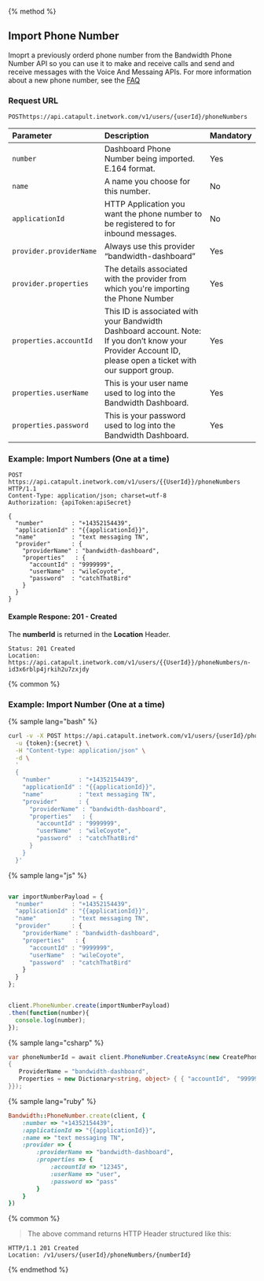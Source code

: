 {% method %}

## Import Phone Number
Imoprt a previously orderd phone number from the Bandwidth Phone Number API so you can use it to make and receive calls and send and receive messages with the Voice And Messaing APIs. For more information about a new phone number, see the <a href="https://dev.bandwidth.com/faq/#Phone">FAQ</a>


### Request URL

<code class="post">POST</code>`https://api.catapult.inetwork.com/v1/users/{userId}/phoneNumbers`

| Parameter               | Description                                                                                                                                                 | Mandatory |
|:------------------------|:------------------------------------------------------------------------------------------------------------------------------------------------------------|:----------|
| `number`                | Dashboard Phone Number being imported. E.164 format.                                                                                                        | Yes       |
| `name`                  | A name you choose for this number.                                                                                                                          | No        |
| `applicationId`         | HTTP Application you want the phone number to be registered to for inbound messages.                                                                        | No        |
| `provider.providerName` | Always use this provider “bandwidth-dashboard”                                                                                                              | Yes       |
| `provider.properties`   | The details associated with the provider from which you're importing the Phone Number                                                                       | Yes       |
| `properties.accountId`  | This ID is associated with your Bandwidth Dashboard account. Note: If you don’t know your Provider Account ID, please open a ticket with our support group. | Yes       |
| `properties.userName`   | This is your user name used to log into the Bandwidth Dashboard.                                                                                            | Yes       |
| `properties.password`   | This is your password used to log into the Bandwidth Dashboard.                                                                                             | Yes       |

### Example: Import Numbers (One at a time)

```http
POST https://api.catapult.inetwork.com/v1/users/{{UserId}}/phoneNumbers HTTP/1.1
Content-Type: application/json; charset=utf-8
Authorization: {apiToken:apiSecret}

{
  "number"        : "+14352154439",
  "applicationId" : "{{applicationId}}",
  "name"          : "text messaging TN",
  "provider"      : {
    "providerName" : "bandwidth-dashboard",
    "properties"   : {
      "accountId" : "9999999",
      "userName"  : "wileCoyote",
      "password"  : "catchThatBird"
    }
  }
}
```

#### Example Respone: 201 - Created

The **numberId** is returned in the **Location** Header.

```http
Status: 201 Created
Location: https://api.catapult.inetwork.com/v1/users/{{UserId}}/phoneNumbers/n-id3x6rblp4jrkih2u7zxjdy
```

{% common %}

### Example: Import Number (One at a time)

{% sample lang="bash" %}

```bash
curl -v -X POST https://api.catapult.inetwork.com/v1/users/{userId}/phoneNumbers \
  -u {token}:{secret} \
  -H "Content-type: application/json" \
  -d \
  '
  {
    "number"        : "+14352154439",
    "applicationId" : "{{applicationId}}",
    "name"          : "text messaging TN",
    "provider"      : {
      "providerName" : "bandwidth-dashboard",
      "properties"   : {
        "accountId" : "9999999",
        "userName"  : "wileCoyote",
        "password"  : "catchThatBird"
      }
    }
  }'
```

{% sample lang="js" %}

```js

var importNumberPayload = {
  "number"        : "+14352154439",
  "applicationId" : "{{applicationId}}",
  "name"          : "text messaging TN",
  "provider"      : {
    "providerName" : "bandwidth-dashboard",
    "properties"   : {
      "accountId" : "9999999",
      "userName"  : "wileCoyote",
      "password"  : "catchThatBird"
    }
  }
};


client.PhoneNumber.create(importNumberPayload)
.then(function(number){
  console.log(number);
});
```


{% sample lang="csharp" %}

```csharp
var phoneNumberId = await client.PhoneNumber.CreateAsync(new CreatePhoneNumberData { Number = "+11234567890", ApplicationId = "appId", Name = "text messaging TN", Provider = new PhoneNumberProvider
{
   ProviderName = "bandwidth-dashboard", 
   Properties = new Dictionary<string, object> { { "accountId",  "9999999" }, { "userName", "bob" }, { "password", "XXXXXXX" } }
}});
```

{% sample lang="ruby" %}

```ruby
Bandwidth::PhoneNumber.create(client, {
    :number => "+14352154439",
    :applicationId => "{{applicationId}}",
    :name => "text messaging TN",
    :provider => {
        :providerName => "bandwidth-dashboard",
        :properties => {
            :accountId => "12345",
            :userName => "user",
            :password => "pass"
        }
    }
})
```

{% common %}


> The above command returns HTTP Header structured like this:

```
HTTP/1.1 201 Created
Location: /v1/users/{userId}/phoneNumbers/{numberId}
```

{% endmethod %}
